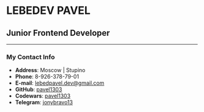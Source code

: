 # LEBEDEV PAVEL
## Junior Frontend Developer
----------------------------
### My Contact Info 

* **Address**: Moscow | Stupino
* **Phone**: 8-926-378-79-01
* **E-mail**: lebedpavel.dev@gmail.com
* **GitHub**: [pavel1303](https://github.com/pavel1303)
* **Codewars**: [pavel1303](https://www.codewars.com/users/pavel1303)
* **Telegram**: [jonybravo13](https://t.me/jonybravo13) 
